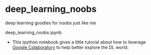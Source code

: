 # deep_learning_noobs
deep learning goodies for noobs just like me

deep_learning_noobs.ipynb 
* This ipython notebook gives a little tutorial about how to leverage [Google Colaboratory](https://colab.research.google.com/notebooks/welcome.ipynb) to help better explore the DL world.
